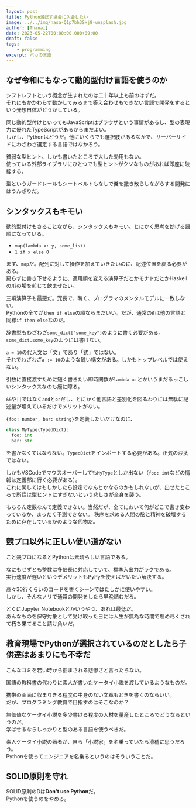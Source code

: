 ```yaml
---
layout: post
title: Python滅ぼす協会に入会したい
image: ../../img/nasa-Q1p7bh3SHj8-unsplash.jpg
author: [Thanai]
date: 2023-05-22T00:00:00.000+09:00
draft: false
tags:
    - programming
excerpt: バカの言語
---
```


## なぜ令和にもなって動的型付け言語を使うのか

シフトレフトという概念が生まれたのは二十年以上も前のはずだ。  
それにもかかわらず動かしてみるまで答え合わせもできない言語で開発をするという発想自体がどうかしている。

同じ動的型付けといってもJavaScriptはブラウザという事情があるし、型の表現力に優れたTypeScriptがあるからまだよい。  
しかし、Pythonはどうだ。他にいくらでも選択肢があるなかで、サーバーサイドにわざわざ選定する言語ではなかろう。

貧弱な型ヒント、しかも書いたところで大した効用もない。  
使っている外部ライブラリにひとつでも型ヒントがクソなものがあれば即座に破綻する。

型というガードレールもシートベルトもなしで糞を撒き散らしながらする開発にはうんざりだ。

## シンタックスもキモい

動的型付けもさることながら、シンタックスもキモい。とにかく思考を妨げる語順になっている。

-   `map(lambda x: y, some_list)`
-   `1 if x else 0`

まず、`map`だ。配列に対して操作を加えていきたいのに、記述位置を戻る必要がある。  
戻らずに書き下せるように、適用順を変える演算子だとかモナドだとかHaskellの爪の垢を煎じて飲ませたい。

三項演算子も最悪だ。冗長で、醜く、プログラマのメンタルモデルに一致しない。  
Pythonの全てが`then if else`の順ならまだいい。だが、通常のifは他の言語と同様`if then else`なのだ。

辞書型もわざわざ`some_dict["some_key"]`のように書く必要がある。`some_dict.some_key`のようには書けない。

`a = 10`の代入文は「文」であり「式」ではない。  
それでわざわざ`a := 10`のような醜い構文がある。しかもトップレベルでは使えない。

引数に直接渡すために短く書きたい即時関数が`lambda x:`とかいうまだるっこしいシンタックスなのも癇に障る。

`&&`や`||`ではなく`and`と`or`だし、とにかく他言語と差別化を図るわりには無駄に記述量が増えているだけでメリットがない。

`{foo: number, bar: string}`を定義したいだけなのに、

```py
class MyType(TypedDict):
  foo: int
  bar: str
```

を書かなくてはならない。`TypedDict`をインポートする必要がある。正気の沙汰ではない。

しかもVSCodeでマウスオーバーしても`MyType`としか出ない（`foo: int`などの情報は定義部に行く必要がある）。  
これに関してはもしかしたら設定でなんとかなるのかもしれないが、出せたところで所詮は型ヒントにすぎないという悲しさが全身を襲う。

もちろん定数なんて定義できない。当然だが、全てにおいて何がどこで書き変わっているか、まったく予測できない。
秩序を求める人間の脳と精神を破壊するために存在しているかのような代物だ。

## 競プロ以外に正しい使い道がない

こと競プロになるとPythonは素晴らしい言語である。

なにもせずとも整数は多倍長に対応していて、標準入出力がラクである。  
実行速度が遅いというデメリットもPyPyを使えばだいたい解決する。

高々30行くらいのコードを書くシーンではたしかに使いやすい。  
しかし、そんなノリで通常の開発をしたら早晩詰むだろ。

とくにJupyter Notebookとかいうやつ、あれは最低だ。  
あんなものを保守対象として受け取った日には人生が無為な時間で埋め尽くされて朽ち果てること請け負いだ。

## 教育現場でPythonが選択されているのだとしたら子供達はあまりにも不幸だ

こんなゴミを若い時から掴まされる悲惨さと言ったらない。

国語の教科書の代わりに素人が書いたケータイ小説を渡しているようなものだ。

携帯の画面に収まりきる程度の中身のない文章もどきを書くのならいい。  
だが、プログラミング教育で目指すのはそこなのか？

無価値なケータイ小説を多少書ける程度の人材を量産したところでどうなるというのだ。  
学ばせるならしっかりと型のある言語を使うべきだ。

素人ケータイ小説の著者が、自ら「小説家」を名乗っていたら滑稽に思うだろう。  
Pythonを使ってエンジニアを名乗るというのはそういうことだ。

## SOLID原則を守れ

SOLID原則のDは**Don't use Python**だ。  
Pythonを使うのをやめろ。
